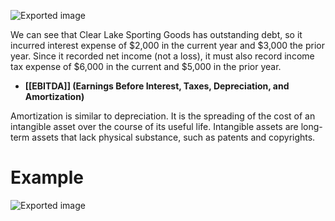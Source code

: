 ![Exported image](Exported%20image%2020250519111137-0.png)

We can see that Clear Lake Sporting Goods has outstanding debt, so it incurred interest expense of $2,000 in the current year and $3,000 the prior year. Since it recorded net income (not a loss), it must also record income tax expense of $6,000 in the current and $5,000 in the prior year.

- **[[EBITDA]] (Earnings Before Interest, Taxes, Depreciation, and Amortization)**

Amortization is similar to depreciation. It is the spreading of the cost of an intangible asset over the course of its useful life. Intangible assets are long-term assets that lack physical substance, such as patents and copyrights.

# Example

![Exported image](Exported%20image%2020250519111139-3.png) 